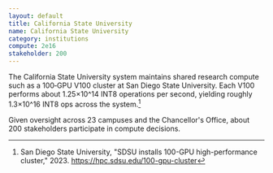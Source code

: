 ```yaml
---
layout: default
title: California State University
name: California State University
category: institutions
compute: 2e16
stakeholder: 200
---
```


The California State University system maintains shared research compute such as a 100‑GPU V100 cluster at San Diego State University. Each V100 performs about 1.25×10^14 INT8 operations per second, yielding roughly 1.3×10^16 INT8 ops across the system.[^1]

Given oversight across 23 campuses and the Chancellor's Office, about 200 stakeholders participate in compute decisions.

[^1]: San Diego State University, "SDSU installs 100-GPU high-performance cluster," 2023. <https://hpc.sdsu.edu/100-gpu-cluster>
